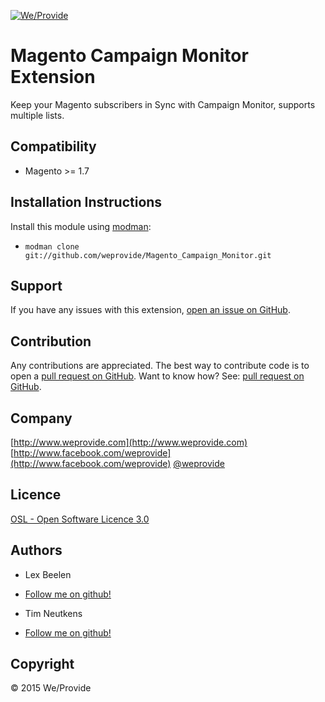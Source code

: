 <a href="http://www.weprovide.com">![We/Provide](https://avatars1.githubusercontent.com/u/13269842?v=3&s=240)</a>


Magento Campaign Monitor Extension
========================
Keep your Magento subscribers in Sync with Campaign Monitor, supports multiple lists.

Compatibility
-------------
- Magento >= 1.7

Installation Instructions
-------------------------
Install this module using [modman](https://github.com/colinmollenhour/modman):
* `modman clone git://github.com/weprovide/Magento_Campaign_Monitor.git`

Support
-------
If you have any issues with this extension, [open an issue on GitHub](https://github.com/weprovide/Magento_Campaign_Monitor/issues).

Contribution
------------
Any contributions are appreciated. The best way to contribute code is to open a
[pull request on GitHub](https://github.com/weprovide/Magento_Campaign_Monitor/pulls).
Want to know how? See: [pull request on GitHub](https://help.github.com/articles/using-pull-requests).

Company
----------
[http://www.weprovide.com](http://www.weprovide.com)
[http://www.facebook.com/weprovide](http://www.facebook.com/weprovide)
[@weprovide](https://twitter.com/weprovide)


Licence
-------
[OSL - Open Software Licence 3.0](http://opensource.org/licenses/osl-3.0.php)

Authors
-------
* Lex Beelen
* [Follow me on github!](https://github.com/lexperts)

* Tim Neutkens
* [Follow me on github!](https://github.com/timneutkens1)

Copyright
---------
&copy; 2015 We/Provide